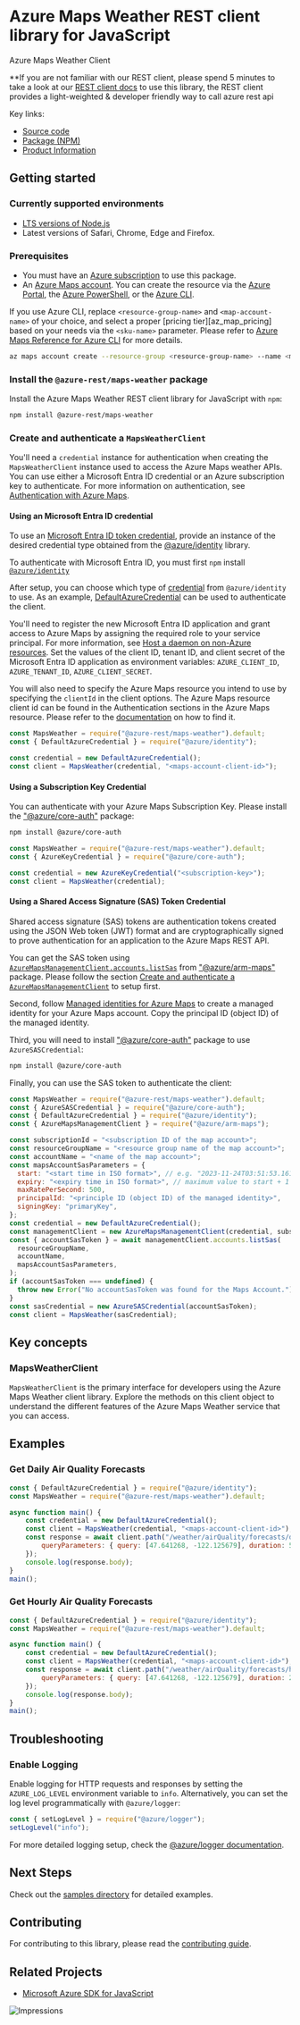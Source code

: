 # Azure Maps Weather REST client library for JavaScript

Azure Maps Weather Client

\*\*If you are not familiar with our REST client, please spend 5 minutes to take a look at our [REST client docs](https://github.com/Azure/azure-sdk-for-js/blob/main/documentation/rest-clients.md) to use this library, the REST client provides a light-weighted & developer friendly way to call azure rest api

Key links:

- [Source code][source_code]
- [Package (NPM)][npm_package]
- [Product Information][product_info]

## Getting started

### Currently supported environments

- [LTS versions of Node.js][nodejs_release]
- Latest versions of Safari, Chrome, Edge and Firefox.

### Prerequisites

- You must have an [Azure subscription][az_subscription] to use this package.
- An [Azure Maps account][az_maps_account_management]. You can create the resource via the [Azure Portal][azure_portal], the [Azure PowerShell][azure_powershell], or the [Azure CLI][azure_cli].

If you use Azure CLI, replace `<resource-group-name>` and `<map-account-name>` of your choice, and select a proper [pricing tier][az_map_pricing] based on your needs via the `<sku-name>` parameter. Please refer to [Azure Maps Reference for Azure CLI][az_map_az_cli] for more details.

```bash
az maps account create --resource-group <resource-group-name> --name <map-account-name> --sku <sku-name>
```

### Install the `@azure-rest/maps-weather` package

Install the Azure Maps Weather REST client library for JavaScript with `npm`:

```bash
npm install @azure-rest/maps-weather
```

### Create and authenticate a `MapsWeatherClient`

You'll need a `credential` instance for authentication when creating the `MapsWeatherClient` instance used to access the Azure Maps weather APIs. You can use either a Microsoft Entra ID credential or an Azure subscription key to authenticate. For more information on authentication, see [Authentication with Azure Maps][az_map_auth].

#### Using an Microsoft Entra ID credential

To use an [Microsoft Entra ID token credential](https://github.com/Azure/azure-sdk-for-js/blob/main/sdk/identity/identity/samples/AzureIdentityExamples.md#authenticating-with-a-pre-fetched-access-token),
provide an instance of the desired credential type obtained from the
[@azure/identity](https://github.com/Azure/azure-sdk-for-js/tree/main/sdk/identity/identity#credentials) library.

To authenticate with Microsoft Entra ID, you must first `npm` install [`@azure/identity`](https://www.npmjs.com/package/@azure/identity)

After setup, you can choose which type of [credential](https://github.com/Azure/azure-sdk-for-js/tree/main/sdk/identity/identity#credentials) from `@azure/identity` to use.
As an example, [DefaultAzureCredential](https://github.com/Azure/azure-sdk-for-js/tree/main/sdk/identity/identity#defaultazurecredential)
can be used to authenticate the client.

You'll need to register the new Microsoft Entra ID application and grant access to Azure Maps by assigning the required role to your service principal. For more information, see [Host a daemon on non-Azure resources](https://learn.microsoft.com/azure/azure-maps/how-to-secure-daemon-app#host-a-daemon-on-non-azure-resources). Set the values of the client ID, tenant ID, and client secret of the Microsoft Entra ID application as environment variables:
`AZURE_CLIENT_ID`, `AZURE_TENANT_ID`, `AZURE_CLIENT_SECRET`.

You will also need to specify the Azure Maps resource you intend to use by specifying the `clientId` in the client options.
The Azure Maps resource client id can be found in the Authentication sections in the Azure Maps resource. Please refer to the [documentation](https://docs.microsoft.com/azure/azure-maps/how-to-manage-authentication#view-authentication-details) on how to find it.

```javascript
const MapsWeather = require("@azure-rest/maps-weather").default;
const { DefaultAzureCredential } = require("@azure/identity");

const credential = new DefaultAzureCredential();
const client = MapsWeather(credential, "<maps-account-client-id>");
```

#### Using a Subscription Key Credential

You can authenticate with your Azure Maps Subscription Key. Please install the ["@azure/core-auth"](https://www.npmjs.com/package/@azure/core-auth) package:

```bash
npm install @azure/core-auth
```

```javascript
const MapsWeather = require("@azure-rest/maps-weather").default;
const { AzureKeyCredential } = require("@azure/core-auth");

const credential = new AzureKeyCredential("<subscription-key>");
const client = MapsWeather(credential);
```

#### Using a Shared Access Signature (SAS) Token Credential

Shared access signature (SAS) tokens are authentication tokens created using the JSON Web token (JWT) format and are cryptographically signed to prove authentication for an application to the Azure Maps REST API.

You can get the SAS token using [`AzureMapsManagementClient.accounts.listSas`](https://learn.microsoft.com/javascript/api/%40azure/arm-maps/accounts?view=azure-node-latest#@azure-arm-maps-accounts-listsas) from ["@azure/arm-maps"](https://www.npmjs.com/package/@azure/arm-maps) package. Please follow the section [Create and authenticate a `AzureMapsManagementClient`](https://github.com/Azure/azure-sdk-for-js/tree/main/sdk/maps/arm-maps#create-and-authenticate-a-azuremapsmanagementclient) to setup first.

Second, follow [Managed identities for Azure Maps](https://techcommunity.microsoft.com/t5/azure-maps-blog/managed-identities-for-azure-maps/ba-p/3666312) to create a managed identity for your Azure Maps account. Copy the principal ID (object ID) of the managed identity.

Third, you will need to install ["@azure/core-auth"](https://www.npmjs.com/package/@azure/core-auth) package to use `AzureSASCredential`:

```bash
npm install @azure/core-auth
```

Finally, you can use the SAS token to authenticate the client:

```javascript
const MapsWeather = require("@azure-rest/maps-weather").default;
const { AzureSASCredential } = require("@azure/core-auth");
const { DefaultAzureCredential } = require("@azure/identity");
const { AzureMapsManagementClient } = require("@azure/arm-maps");

const subscriptionId = "<subscription ID of the map account>";
const resourceGroupName = "<resource group name of the map account>";
const accountName = "<name of the map account>";
const mapsAccountSasParameters = {
  start: "<start time in ISO format>", // e.g. "2023-11-24T03:51:53.161Z"
  expiry: "<expiry time in ISO format>", // maximum value to start + 1 day
  maxRatePerSecond: 500,
  principalId: "<principle ID (object ID) of the managed identity>",
  signingKey: "primaryKey",
};
const credential = new DefaultAzureCredential();
const managementClient = new AzureMapsManagementClient(credential, subscriptionId);
const { accountSasToken } = await managementClient.accounts.listSas(
  resourceGroupName,
  accountName,
  mapsAccountSasParameters,
);
if (accountSasToken === undefined) {
  throw new Error("No accountSasToken was found for the Maps Account.");
}
const sasCredential = new AzureSASCredential(accountSasToken);
const client = MapsWeather(sasCredential);
```

## Key concepts

### MapsWeatherClient

`MapsWeatherClient` is the primary interface for developers using the Azure Maps Weather client library. Explore the methods on this client object to understand the different features of the Azure Maps Weather service that you can access.

## Examples

### Get Daily Air Quality Forecasts

```javascript
const { DefaultAzureCredential } = require("@azure/identity");
const MapsWeather = require("@azure-rest/maps-weather").default;

async function main() {
    const credential = new DefaultAzureCredential();
    const client = MapsWeather(credential, "<maps-account-client-id>");
    const response = await client.path("/weather/airQuality/forecasts/daily/{format}", "json").get({
        queryParameters: { query: [47.641268, -122.125679], duration: 5 }
    });
    console.log(response.body);
}
main();
```

### Get Hourly Air Quality Forecasts

```javascript
const { DefaultAzureCredential } = require("@azure/identity");
const MapsWeather = require("@azure-rest/maps-weather").default;

async function main() {
    const credential = new DefaultAzureCredential();
    const client = MapsWeather(credential, "<maps-account-client-id>");
    const response = await client.path("/weather/airQuality/forecasts/hourly/{format}", "json").get({
        queryParameters: { query: [47.641268, -122.125679], duration: 24 }
    });
    console.log(response.body);
}
main();
```

## Troubleshooting

### Enable Logging

Enable logging for HTTP requests and responses by setting the `AZURE_LOG_LEVEL` environment variable to `info`. Alternatively, you can set the log level programmatically with `@azure/logger`:

```javascript
const { setLogLevel } = require("@azure/logger");
setLogLevel("info");
```

For more detailed logging setup, check the [@azure/logger documentation](https://github.com/Azure/azure-sdk-for-js/tree/main/sdk/core/logger).

## Next Steps

Check out the [samples directory][samples] for detailed examples.

## Contributing

For contributing to this library, please read the [contributing guide](https://github.com/Azure/azure-sdk-for-js/blob/master/CONTRIBUTING.md).

## Related Projects

- [Microsoft Azure SDK for JavaScript](https://github.com/Azure/azure-sdk-for-js)

![Impressions](https://azure-sdk-impressions.azurewebsites.net/api/impressions/azure-sdk-for-js%2Fsdk%2Fmaps%2Fmaps-weather-rest%2FREADME.png)

[source_code]: https://github.com/Azure/azure-sdk-for-js/tree/main/sdk/maps/maps-weather-rest
[npm_package]: https://www.npmjs.com/package/@azure-rest/maps-weather
[samples]: https://github.com/Azure/azure-sdk-for-js/tree/main/sdk/maps/maps-weather-rest/samples
[product_info]: https://docs.microsoft.com/rest/api/maps/weather
[nodejs_release]: https://github.com/nodejs/release#release-schedule
[az_subscription]: https://azure.microsoft.com/free/
[az_maps_account_management]: https://docs.microsoft.com/azure/azure-maps/how-to-manage-account-keys
[azure_portal]: https://portal.azure.com
[azure_powershell]: https://docs.microsoft.com/powershell/module/az.maps/new-azmapsaccount
[azure_cli]: https://docs.microsoft.com/cli/azure
[az_map_az_cli]: https://docs.microsoft.com/cli/azure/maps/account?view=azure-cli-latest#az_maps_account_create
[az_map_auth]: https://learn.microsoft.com/azure/azure-maps/azure-maps-authentication
